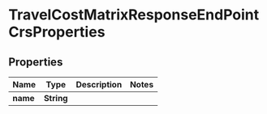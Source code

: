 
# TravelCostMatrixResponseEndPointCrsProperties

## Properties
Name | Type | Description | Notes
------------ | ------------- | ------------- | -------------
**name** | **String** |  | 



